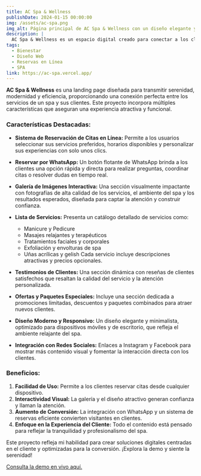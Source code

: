 ```yaml
---
title: AC Spa & Wellness
publishDate: 2024-01-15 00:00:00
img: /assets/ac-spa.png
img_alt: Página principal de AC Spa & Wellness con un diseño elegante y relajante
description: |
  AC Spa & Wellness es un espacio digital creado para conectar a los clientes con servicios de belleza y bienestar. Ofrece reservaciones online, galería interactiva, contacto directo por WhatsApp y más, todo diseñado para ofrecer una experiencia de spa relajante y moderna.
tags:
  - Bienestar
  - Diseño Web
  - Reservas en Línea
  - SPA
link: https://ac-spa.vercel.app/
---
```


**AC Spa & Wellness** es una landing page diseñada para transmitir serenidad, modernidad y eficiencia, proporcionando una conexión perfecta entre los servicios de un spa y sus clientes. Este proyecto incorpora múltiples características que aseguran una experiencia atractiva y funcional.

### Características Destacadas:

- **Sistema de Reservación de Citas en Línea:**
  Permite a los usuarios seleccionar sus servicios preferidos, horarios disponibles y personalizar sus experiencias con solo unos clics.

- **Reservar por WhatsApp:**
  Un botón flotante de WhatsApp brinda a los clientes una opción rápida y directa para realizar preguntas, coordinar citas o resolver dudas en tiempo real.

- **Galería de Imágenes Interactiva:**
  Una sección visualmente impactante con fotografías de alta calidad de los servicios, el ambiente del spa y los resultados esperados, diseñada para captar la atención y construir confianza.

- **Lista de Servicios:**
  Presenta un catálogo detallado de servicios como:

  - Manicure y Pedicure
  - Masajes relajantes y terapéuticos
  - Tratamientos faciales y corporales
  - Exfoliación y envolturas de spa
  - Uñas acrílicas y gelish
    Cada servicio incluye descripciones atractivas y precios opcionales.

- **Testimonios de Clientes:**
  Una sección dinámica con reseñas de clientes satisfechos que resaltan la calidad del servicio y la atención personalizada.

- **Ofertas y Paquetes Especiales:**
  Incluye una sección dedicada a promociones limitadas, descuentos y paquetes combinados para atraer nuevos clientes.

- **Diseño Moderno y Responsivo:**
  Un diseño elegante y minimalista, optimizado para dispositivos móviles y de escritorio, que refleja el ambiente relajante del spa.

- **Integración con Redes Sociales:**
  Enlaces a Instagram y Facebook para mostrar más contenido visual y fomentar la interacción directa con los clientes.

### Beneficios:

1. **Facilidad de Uso:** Permite a los clientes reservar citas desde cualquier dispositivo.
2. **Interactividad Visual:** La galería y el diseño atractivo generan confianza y llaman la atención.
3. **Aumento de Conversión:** La integración con WhatsApp y un sistema de reservas eficiente convierten visitantes en clientes.
4. **Enfoque en la Experiencia del Cliente:** Todo el contenido está pensado para reflejar la tranquilidad y profesionalismo del spa.

Este proyecto refleja mi habilidad para crear soluciones digitales centradas en el cliente y optimizadas para la conversión. ¡Explora la demo y siente la serenidad!

[Consulta la demo en vivo aquí.](https://ac-spa.vercel.app/)
